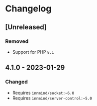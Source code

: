 # Changelog

## [Unreleased]

### Removed

- Support for PHP `8.1`

## 4.1.0 - 2023-01-29

### Changed

- Requires `innmind/socket:~6.0`
- Requires `innmind/server-control:~5.0`
